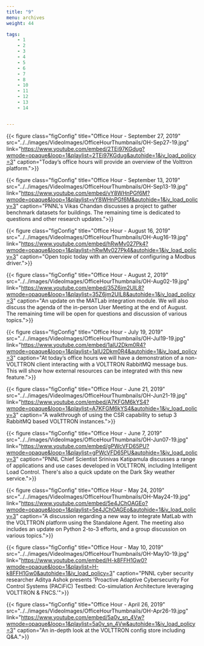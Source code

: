 ```yaml
---
title: "9"
menu: archives
weight: 44

tags: 
    - 1
    - 2
    - 3
    - 4
    - 5
    - 6
    - 7
    - 8
    - 10
    - 11
    - 12
    - 13
    - 14


---
```



{{< figure class="figConfig" title="Office Hour - September 27, 2019" src="../../images/VideoImages/OfficeHourThumbnails/OH-Sep27-19.jpg" link="https://www.youtube.com/embed/2TEi97KGdug?wmode=opaque&loop=1&playlist=2TEi97KGdug&autohide=1&iv_load_policy=3" caption="Today’s office hours will provide an overview of the Volttron platform.">}}

{{< figure class="figConfig" title="Office Hour - September 13, 2019" src="../../images/VideoImages/OfficeHourThumbnails/OH-Sep13-19.jpg" link="https://www.youtube.com/embed/vY8WHnPGf6M?wmode=opaque&loop=1&playlist=vY8WHnPGf6M&autohide=1&iv_load_policy=3" caption="PNNL's Vikas Chandan discusses a project to gather benchmark datasets for buildings. The remaining time is dedicated to questions and other research updates.">}}

{{< figure class="figConfig" title="Office Hour - August 16, 2019" src="../../images/VideoImages/OfficeHourThumbnails/OH-Aug16-19.jpg" link="https://www.youtube.com/embed/hRwMv027Pk4?wmode=opaque&loop=1&playlist=hRwMv027Pk4&autohide=1&iv_load_policy=3" caption="Open topic today with an overview of configuring a Modbus driver.">}}

{{< figure class="figConfig" title="Office Hour - August 2, 2019" src="../../images/VideoImages/OfficeHourThumbnails/OH-Aug02-19.jpg" link="https://www.youtube.com/embed/35Z6jm2UlL8?wmode=opaque&loop=1&playlist=35Z6jm2UlL8&autohide=1&iv_load_policy=3" caption="An update on the MATLab integration module. We will also discuss the agenda of the in-person User Meeting at the end of August. The remaining time will be open for questions and discussion of various topics.">}}

{{< figure class="figConfig" title="Office Hour - July 19, 2019" src="../../images/VideoImages/OfficeHourThumbnails/OH-Jul19-19.jpg" link="https://www.youtube.com/embed/1aIU2Dkm0R4?wmode=opaque&loop=1&playlist=1aIU2Dkm0R4&autohide=1&iv_load_policy=3" caption="At today’s office hours we will have a demonstration of a non-VOLTTRON client interacting with a VOLTTRON RabbitMQ message bus. This will show how external resources can be integrated with this new feature.">}}

{{< figure class="figConfig" title="Office Hour - June 21, 2019" src="../../images/VideoImages/OfficeHourThumbnails/OH-Jun21-19.jpg" link="https://www.youtube.com/embed/A7KFGM6kYS4?wmode=opaque&loop=1&playlist=A7KFGM6kYS4&autohide=1&iv_load_policy=3" caption="A walkthrough of using the CSR capability to setup 3 RabbitMQ based VOLTTRON instances.">}}

{{< figure class="figConfig" title="Office Hour - June 7, 2019" src="../../images/VideoImages/OfficeHourThumbnails/OH-Jun07-19.jpg" link="https://www.youtube.com/embed/gPWcVFD65PU?wmode=opaque&loop=1&playlist=gPWcVFD65PU&autohide=1&iv_load_policy=3" caption="PNNL Chief Scientist Srinivas Katipamula discusses a range of applications and use cases developed in VOLTTRON, including Intelligent Load Control. There's also a quick update on the Dark Sky weather service.">}}

{{< figure class="figConfig" title="Office Hour - May 24, 2019" src="../../images/VideoImages/OfficeHourThumbnails/OH-May24-19.jpg" link="https://www.youtube.com/embed/5e4JChOAGEo?wmode=opaque&loop=1&playlist=5e4JChOAGEo&autohide=1&iv_load_policy=3" caption="A discussion regarding a new way to integrate MatLab with the VOLTTRON platform using the Standalone Agent. The meeting also includes an update on Python 2-to-3 efforts, and a group discussion on various topics.">}}

{{< figure class="figConfig" title="Office Hour - May 10, 2019" src="../../images/VideoImages/OfficeHourThumbnails/OH-May10-19.jpg" link="https://www.youtube.com/embed/H-k8FFH1Gw0?wmode=opaque&loop=1&playlist=H-k8FFH1Gw0&autohide=1&iv_load_policy=3" caption="PNNL cyber security researcher Aditya Ashok presents 'Proactive Adaptive Cybersecurity For Control Systems (PACiFiC) Testbed: Co-simulation Architecture leveraging VOLTTRON & FNCS.'">}}

{{< figure class="figConfig" title="Office Hour - April 26, 2019" src="../../images/VideoImages/OfficeHourThumbnails/OH-Apr26-19.jpg" link="https://www.youtube.com/embed/5a0v_sn_4Vw?wmode=opaque&loop=1&playlist=5a0v_sn_4Vw&autohide=1&iv_load_policy=3" caption="An in-depth look at the VOLTTRON config store including Q&A.">}}
